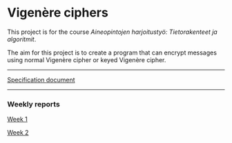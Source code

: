 # Vigenère ciphers

This project is for the course *Aineopintojen harjoitustyö: Tietorakenteet ja algoritmit*.

The aim for this project is to create a program that can encrypt messages using normal Vigenère cipher or keyed Vigenère cipher.

---


[Specification document](https://github.com/riinaalisah/Vigenere-ciphers/blob/master/documentation/specification_document.md)

---

### Weekly reports

[Week 1](https://github.com/riinaalisah/Vigenere-ciphers/blob/master/documentation/weekly_reports/week1.md)

[Week 2](https://github.com/riinaalisah/Vigenere-ciphers/blob/master/documentation/weekly_reports/week2.md)

